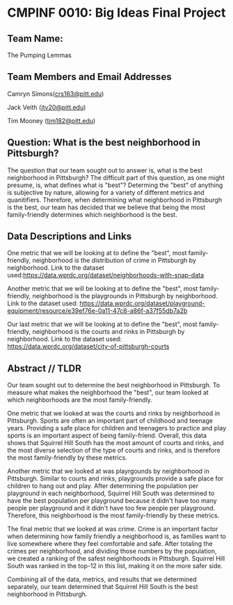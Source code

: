 # CMPINF 0010: Big Ideas Final Project

## Team Name: 
The Pumping Lemmas

## Team Members and Email Addresses

Camryn Simons(crs163@pitt.edu)

Jack Veith (jtv20@pitt.edu)

Tim Mooney (tjm182@pitt.edu)

## Question: What is the best neighborhood in Pittsburgh?

The question that our team sought out to answer is, what is the best neighborhood in Pittsburgh? The difficult part of this question, as one might presume, is, what defines what is "best"? Determing the "best" of anything is subjective by nature, allowing for a variety of different metrics and quanitifiers. Therefore, when determining what neighborhood in Pittsburgh is the best, our team has decided that we believe that being the most family-friendly determines which neighborhood is the best.

## Data Descriptions and Links

One metric that we will be looking at to define the "best", most family-friendly, neighborhood is the distribution of crime in Pittsburgh by neighborhood.
Link to the dataset used:https://data.wprdc.org/dataset/neighborhoods-with-snap-data


Another metric that we will be looking at to define the "best", most family-friendly, neighborhood is the playgrounds in Pittsburgh by neighborhood.
Link to the dataset used: https://data.wprdc.org/dataset/playground-equipment/resource/e39ef76e-0a11-47c8-a86f-a37f55db7a2b


Our last metric that we will be looking at to define the "best", most family-friendly, neighborhood is the courts and rinks in Pittsburgh by neighborhood.
Link to the dataset used: https://data.wprdc.org/dataset/city-of-pittsburgh-courts

## Abstract // TLDR

Our team sought out to determine the best neighborhood in Pittsburgh. To measure what makes the neighborhood the "best", our team looked at which neighborhoods are the most family-friendly. 

One metric that we looked at was the courts and rinks by neighborhood in Pittsburgh. Sports are often an important part of childhood and teenage years. Providing a safe place for children and teenagers to practice and play sports is an important aspect of being family-friend. Overall, this data shows that Squirrel Hill South has the most amount of courts and rinks, and the most diverse selection of the type of courts and rinks, and is therefore the most family-friendly by these metrics.

Another metric that we looked at was playrgounds by neighborhood in Pittsburgh. Similar to courts and rinks, playgrounds provide a safe place for children to hang out and play. After determining the population per playground in each neighborhood, Squirrel Hill South was determined to have the best population per playground because it didn't have too many people per playground and it didn't have too few people per playground. Therefore, this neighborhood is the most family-friendly by these metrics.

The final metric that we looked at was crime. Crime is an important factor when determining how family friendly a neighborhood is, as families want to live somewhere where they feel comfortable and safe. After totaling the crimes per neighborhood, and dividing those numbers by the population, we created a ranking of the safest neighborhoods in Pittsburgh. Squirrel Hill South was ranked in the top-12 in this list, making it on the more safer side. 

Combining all of the data, metrics, and results that we determined separately, our team determined that Squirrel Hill South is the best neighborhood in Pittsburgh.
